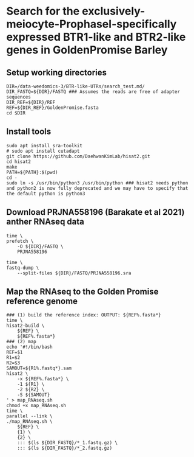 # Search for the exclusively-meiocyte-ProphaseI-specifically expressed BTR1-like and BTR2-like genes in GoldenPromise Barley

## Setup working directories
```{sh}
DIR=/data-weedomics-3/BTR-like-UTRs/search_test.md/
DIR_FASTQ=${DIR}/FASTQ ### Assumes the reads are free of adapter sequences
DIR_REF=${DIR}/REF
REF=${DIR_REF}/GoldenPromise.fasta
cd $DIR
```

## Install tools
```{sh}
sudo apt install sra-toolkit
# sudo apt install cutadapt
git clone https://github.com/DaehwanKimLab/hisat2.git
cd hisat2
make
PATH=${PATH}:$(pwd)
cd -
sudo ln -s /usr/bin/python3 /usr/bin/python ### hisat2 needs python and python2 is now fully deprecated and we may have to specify that the default python is python3

```

## Download PRJNA558196 (Barakate et al 2021) anther RNAseq data
```{sh}
time \
prefetch \
    -O ${DIR}/FASTQ \
    PRJNA558196

time \
fastq-dump \
    --split-files ${DIR}/FASTQ/PRJNA558196.sra
```


## Map the RNAseq to the Golden Promise reference genome
```{sh}
### (1) build the reference index: OUTPUT: ${REF%.fasta*}
time \
hisat2-build \
    ${REF} \
    ${REF%.fasta*}
### (2) map
echo '#!/bin/bash
REF=$1
R1=$2
R2=$3
SAMOUT=${R1%.fastq*}.sam
hisat2 \
    -x ${REF%.fasta*} \
    -1 ${R1} \
    -2 ${R2} \
    -S ${SAMOUT}
' > map_RNAseq.sh
chmod +x map_RNAseq.sh
time \
parallel --link \
./map_RNAseq.sh \
    ${REF} \
    {1} \
    {2} \
    ::: $(ls ${DIR_FASTQ}/*_1.fastq.gz) \
    ::: $(ls ${DIR_FASTQ}/*_2.fastq.gz)

```
